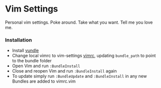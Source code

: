 # Vim Settings

Personal vim settings. Poke around. Take what you want. Tell me you love me.

### Installation
- Install [vundle](https://github.com/gmarik/vundle)
- Change local vimrc to vim-settings [vimrc](vimrc), updating ```bundle_path``` to point to the bundle folder 
- Open Vim and run ```:BundleInstall```
- Close and reopen Vim and run ```:BundleInstall``` again
- To update simply run ```:BundleUpdate``` and ```:BundleInstall``` in any new Bundles are added to vimrc.vim

